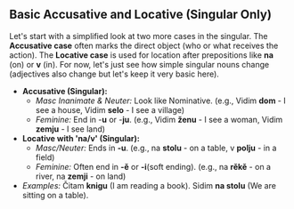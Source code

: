 ## Basic Accusative and Locative (Singular Only)

Let's start with a simplified look at two more cases in the singular. The **Accusative case** often marks the direct object (who or what receives the action). 
The **Locative case** is used for location after prepositions like **na** (on) or **v** (in). For now, let's just see how simple singular nouns change (adjectives also change but let's keep it very basic here).

* **Accusative (Singular):**
    * *Masc Inanimate & Neuter:* Look like Nominative. (e.g., Vidim **dom** - I see a house, Vidim **selo** - I see a village)
    * *Feminine:* End in -**u** or -**ju**. (e.g., Vidim **ženu** - I see a woman, Vidim **zemju** - I see land)
* **Locative with 'na/v' (Singular):**
    * *Masc/Neuter:* Ends in **-u**. (e.g., na **stolu** - on a table, v **polju** - in a field)
    * *Feminine:* Often end in **-ě** or **-i**(soft ending). (e.g., na **rěkě** - on a river, na **zemji** - on land)
* *Examples:* Čitam **knigu** (I am reading a book). Sidim **na stolu** (We are sitting on a table).